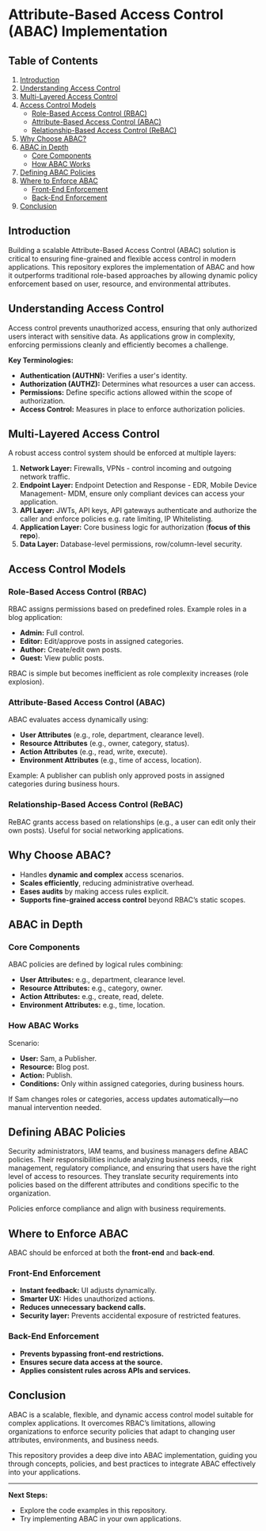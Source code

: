 # Attribute-Based Access Control (ABAC) Implementation

## Table of Contents
1. [Introduction](#introduction)
2. [Understanding Access Control](#understanding-access-control)
3. [Multi-Layered Access Control](#multi-layered-access-control)
4. [Access Control Models](#access-control-models)
    - [Role-Based Access Control (RBAC)](#role-based-access-control-rbac)
    - [Attribute-Based Access Control (ABAC)](#attribute-based-access-control-abac)
    - [Relationship-Based Access Control (ReBAC)](#relationship-based-access-control-rebac)
5. [Why Choose ABAC?](#why-choose-abac)
6. [ABAC in Depth](#abac-in-depth)
    - [Core Components](#core-components)
    - [How ABAC Works](#how-abac-works)
7. [Defining ABAC Policies](#defining-abac-policies)
8. [Where to Enforce ABAC](#where-to-enforce-abac)
    - [Front-End Enforcement](#front-end-enforcement)
    - [Back-End Enforcement](#back-end-enforcement)
9. [Conclusion](#conclusion)

## Introduction
Building a scalable Attribute-Based Access Control (ABAC) solution is critical to ensuring fine-grained and flexible access control in modern applications. This repository explores the implementation of ABAC and how it outperforms traditional role-based approaches by allowing dynamic policy enforcement based on user, resource, and environmental attributes.

## Understanding Access Control
Access control prevents unauthorized access, ensuring that only authorized users interact with sensitive data. As applications grow in complexity, enforcing permissions cleanly and efficiently becomes a challenge.

**Key Terminologies:**
- **Authentication (AUTHN):** Verifies a user's identity.
- **Authorization (AUTHZ):** Determines what resources a user can access.
- **Permissions:** Define specific actions allowed within the scope of authorization.
- **Access Control:** Measures in place to enforce authorization policies.

## Multi-Layered Access Control
A robust access control system should be enforced at multiple layers:
1. **Network Layer:** Firewalls, VPNs - control incoming and outgoing network traffic.
2. **Endpoint Layer:** Endpoint Detection and Response - EDR,  Mobile Device Management- MDM, ensure only compliant devices can access your application.
3. **API Layer:** JWTs, API keys, API gateways authenticate and authorize the caller and enforce policies e.g. rate limiting, IP Whitelisting.
4. **Application Layer:** Core business logic for authorization (**focus of this repo**).
5. **Data Layer:** Database-level permissions, row/column-level security.

## Access Control Models
### Role-Based Access Control (RBAC)
RBAC assigns permissions based on predefined roles. Example roles in a blog application:
- **Admin:** Full control.
- **Editor:** Edit/approve posts in assigned categories.
- **Author:** Create/edit own posts.
- **Guest:** View public posts.

RBAC is simple but becomes inefficient as role complexity increases (role explosion).

### Attribute-Based Access Control (ABAC)
ABAC evaluates access dynamically using:
- **User Attributes** (e.g., role, department, clearance level).
- **Resource Attributes** (e.g., owner, category, status).
- **Action Attributes** (e.g., read, write, execute).
- **Environment Attributes** (e.g., time of access, location).

Example: A publisher can publish only approved posts in assigned categories during business hours.

### Relationship-Based Access Control (ReBAC)
ReBAC grants access based on relationships (e.g., a user can edit only their own posts). Useful for social networking applications.

## Why Choose ABAC?
- Handles **dynamic and complex** access scenarios.
- **Scales efficiently**, reducing administrative overhead.
- **Eases audits** by making access rules explicit.
- **Supports fine-grained access control** beyond RBAC’s static scopes.

## ABAC in Depth
### Core Components
ABAC policies are defined by logical rules combining:
- **User Attributes:** e.g., department, clearance level.
- **Resource Attributes:** e.g., category, owner.
- **Action Attributes:** e.g., create, read, delete.
- **Environment Attributes:** e.g., time, location.

### How ABAC Works
Scenario:
- **User:** Sam, a Publisher.
- **Resource:** Blog post.
- **Action:** Publish.
- **Conditions:** Only within assigned categories, during business hours.

If Sam changes roles or categories, access updates automatically—no manual intervention needed.

## Defining ABAC Policies
Security administrators, IAM teams, and business managers define ABAC policies. 
Their responsibilities include analyzing business needs, risk management, regulatory compliance, and ensuring that users have the right level of access to resources. 
They translate security requirements into policies based on the different attributes and conditions specific to the organization.

Policies enforce compliance and align with business requirements.


## Where to Enforce ABAC
ABAC should be enforced at both the **front-end** and **back-end**.

### Front-End Enforcement
- **Instant feedback:** UI adjusts dynamically.
- **Smarter UX:** Hides unauthorized actions.
- **Reduces unnecessary backend calls.**
- **Security layer:** Prevents accidental exposure of restricted features.

### Back-End Enforcement
- **Prevents bypassing front-end restrictions.**
- **Ensures secure data access at the source.**
- **Applies consistent rules across APIs and services.**

## Conclusion
ABAC is a scalable, flexible, and dynamic access control model suitable for complex applications. It overcomes RBAC’s limitations, allowing organizations to enforce security policies that adapt to changing user attributes, environments, and business needs.

This repository provides a deep dive into ABAC implementation, guiding you through concepts, policies, and best practices to integrate ABAC effectively into your applications.

---
**Next Steps:**
- Explore the code examples in this repository.
- Try implementing ABAC in your own applications.
